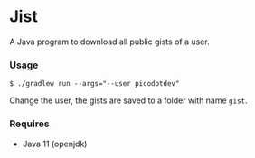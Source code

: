 # Jist

A Java program to download all public gists of a user.

### Usage

```$ ./gradlew run --args="--user picodotdev"``` 

Change the user, the gists are saved to a folder with name `gist`.

### Requires

* Java 11 (openjdk)